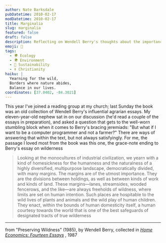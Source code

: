 ```yaml
---
author: Nate Barksdale
pubDatetime: 2010-02-17
modDatetime: 2010-02-17
title: Marginalia
slug: marginalia
featured: false
draft: false
description: Reflecting on Wendell Berry's thoughts about the importance of margins and wildness in our lives.
emoji: 🌿
tags:
  - 🌍 Ecology
  - 🌍 Environment
  - 🌱 Sustainability
  - ✝️ Christianity
haiku: |
  Yearning for the wild,  
  Borders where nature abides,  
  Balance in our lives.
coordinates: [37.8402, -84.3021]
---
```


This year I've joined a reading group at my church; last Sunday the book was an old collection of Wendell Berry's influential agrarian essays. My eleven-year-old nephew sat in on our discussion (he'd read a couple of the essays in preparation), and asked a question that gets to the well-worn stumbling block when it comes to Berry's bracing jeremiads: "But what if I want to be a computer programmer and not a farmer?" There are ways of answering that within the text, but not always satisfyingly. For me, the passage I loved most from the book was this one, the grace-note ending to Berry's essay on wilderness

> Looking at the monocultures of industrial civilization, we yearn with a kind of homesickness for the humanness and the naturalness of a highly diversified, multipurpose landscape, democratically divided, with many margins. The margins are of the utmost importance. They are the divisions between holdings, as well as between kinds of work and kinds of land. These margins—lanes, streamsides, wooded fencerows, and the like—are always freeholds of wildness, where limits are set on human intention. Such places are hospitable to the wild lives of plants and animals and the wild play of human children. They enact, within the bounds of human domesticity itself, a human courtesy towards the world that is one of the best safeguards of designated tracts of true wilderness

---

from "Preserving Wildness" (1985), by Wendell Berry, collected in _[Home Economics: Fourteen Essays](https://www.google.com/search?q=%22Home%20Economics%3A%20Fourteen%20Essays%22%20amazon.com)_ , 1987
